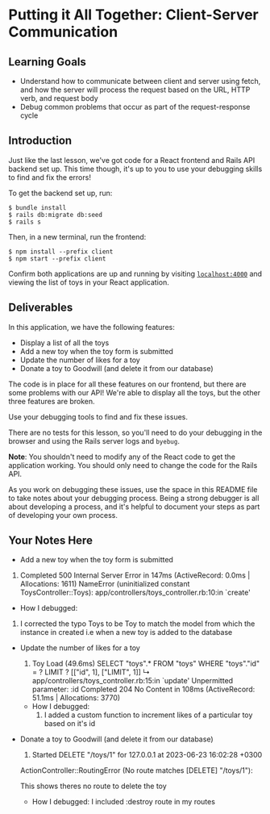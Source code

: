 # Putting it All Together: Client-Server Communication

## Learning Goals

- Understand how to communicate between client and server using fetch, and how
  the server will process the request based on the URL, HTTP verb, and request
  body
- Debug common problems that occur as part of the request-response cycle

## Introduction

Just like the last lesson, we've got code for a React frontend and Rails API
backend set up. This time though, it's up to you to use your debugging skills to
find and fix the errors!

To get the backend set up, run:

```console
$ bundle install
$ rails db:migrate db:seed
$ rails s
```

Then, in a new terminal, run the frontend:

```console
$ npm install --prefix client
$ npm start --prefix client
```

Confirm both applications are up and running by visiting
[`localhost:4000`](http://localhost:4000) and viewing the list of toys in your
React application.

## Deliverables

In this application, we have the following features:

- Display a list of all the toys
- Add a new toy when the toy form is submitted
- Update the number of likes for a toy
- Donate a toy to Goodwill (and delete it from our database)

The code is in place for all these features on our frontend, but there are some
problems with our API! We're able to display all the toys, but the other three
features are broken.

Use your debugging tools to find and fix these issues.

There are no tests for this lesson, so you'll need to do your debugging in the
browser and using the Rails server logs and `byebug`.

**Note**: You shouldn't need to modify any of the React code to get the
application working. You should only need to change the code for the Rails API.

As you work on debugging these issues, use the space in this README file to take
notes about your debugging process. Being a strong debugger is all about
developing a process, and it's helpful to document your steps as part of
developing your own process.

## Your Notes Here

- Add a new toy when the toy form is submitted

1. Completed 500 Internal Server Error in 147ms (ActiveRecord: 0.0ms | Allocations: 1611)
   NameError (uninitialized constant ToysController::Toys):
   app/controllers/toys_controller.rb:10:in `create'

- How I debugged:

1. I corrected the typo Toys to be Toy to match the model from which the instance in created i.e when a new toy is added to the database

- Update the number of likes for a toy

  1.  Toy Load (49.6ms) SELECT "toys".\* FROM "toys" WHERE "toys"."id" = ? LIMIT ? [["id", 1], ["LIMIT", 1]]
      ↳ app/controllers/toys_controller.rb:15:in `update'
      Unpermitted parameter: :id
      Completed 204 No Content in 108ms (ActiveRecord: 51.1ms | Allocations: 3770)

  - How I debugged:
    1. I added a custom function to increment likes of a particular toy based on it's id

- Donate a toy to Goodwill (and delete it from our database)

  1. Started DELETE "/toys/1" for 127.0.0.1 at 2023-06-23 16:02:28 +0300

  ActionController::RoutingError (No route matches [DELETE] "/toys/1"):

  This shows theres no route to delete the toy

  - How I debugged:
    I included :destroy route in my routes

